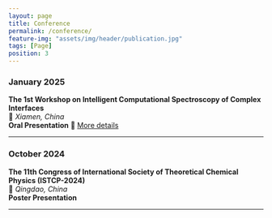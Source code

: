 ```yaml
---
layout: page
title: Conference
permalink: /conference/
feature-img: "assets/img/header/publication.jpg"
tags: [Page]
position: 3
---
```


### **January 2025**
**The 1st Workshop on Intelligent Computational Spectroscopy of Complex Interfaces**  
📍 *Xiamen, China*  
**Oral Presentation** 
🔗 [More details](https://www.bilibili.com/video/BV1VYwhezEEq/?spm_id_from=333.337.search-card.all.click&vd_source=904a7ceade5b681f595f7c87b6a276fb)

---

### **October 2024**
**The 11th Congress of International Society of Theoretical Chemical Physics (ISTCP-2024)**  
📍 *Qingdao, China*  
**Poster Presentation** 

---

